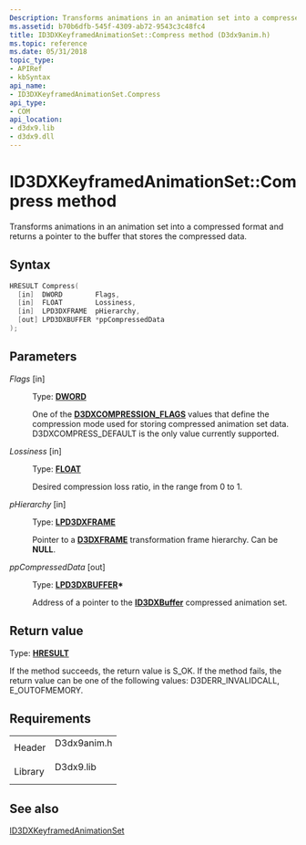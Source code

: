 ```yaml
---
Description: Transforms animations in an animation set into a compressed format and returns a pointer to the buffer that stores the compressed data.
ms.assetid: b70b6dfb-545f-4309-ab72-9543c3c48fc4
title: ID3DXKeyframedAnimationSet::Compress method (D3dx9anim.h)
ms.topic: reference
ms.date: 05/31/2018
topic_type: 
- APIRef
- kbSyntax
api_name: 
- ID3DXKeyframedAnimationSet.Compress
api_type: 
- COM
api_location: 
- d3dx9.lib
- d3dx9.dll
---
```


# ID3DXKeyframedAnimationSet::Compress method

Transforms animations in an animation set into a compressed format and returns a pointer to the buffer that stores the compressed data.

## Syntax


```C++
HRESULT Compress(
  [in]  DWORD        Flags,
  [in]  FLOAT        Lossiness,
  [in]  LPD3DXFRAME  pHierarchy,
  [out] LPD3DXBUFFER *ppCompressedData
);
```



## Parameters

<dl> <dt>

*Flags* \[in\]
</dt> <dd>

Type: **[**DWORD**](https://msdn.microsoft.com/library/Aa383751(v=VS.85).aspx)**

One of the [**D3DXCOMPRESSION\_FLAGS**](https://msdn.microsoft.com/library/Bb172734(v=VS.85).aspx) values that define the compression mode used for storing compressed animation set data. D3DXCOMPRESS\_DEFAULT is the only value currently supported.

</dd> <dt>

*Lossiness* \[in\]
</dt> <dd>

Type: **[**FLOAT**](https://msdn.microsoft.com/library/Aa383751(v=VS.85).aspx)**

Desired compression loss ratio, in the range from 0 to 1.

</dd> <dt>

*pHierarchy* \[in\]
</dt> <dd>

Type: **[**LPD3DXFRAME**](d3dxframe.md)**

Pointer to a [**D3DXFRAME**](d3dxframe.md) transformation frame hierarchy. Can be **NULL**.

</dd> <dt>

*ppCompressedData* \[out\]
</dt> <dd>

Type: **[**LPD3DXBUFFER**](id3dxbuffer.md)\***

Address of a pointer to the [**ID3DXBuffer**](id3dxbuffer.md) compressed animation set.

</dd> </dl>

## Return value

Type: **[**HRESULT**](https://msdn.microsoft.com/library/Bb401631(v=MSDN.10).aspx)**

If the method succeeds, the return value is S\_OK. If the method fails, the return value can be one of the following values: D3DERR\_INVALIDCALL, E\_OUTOFMEMORY.

## Requirements



|                    |                                                                                        |
|--------------------|----------------------------------------------------------------------------------------|
| Header<br/>  | <dl> <dt>D3dx9anim.h</dt> </dl> |
| Library<br/> | <dl> <dt>D3dx9.lib</dt> </dl>   |



## See also

<dl> <dt>

[ID3DXKeyframedAnimationSet](id3dxkeyframedanimationset.md)
</dt> </dl>

 

 




